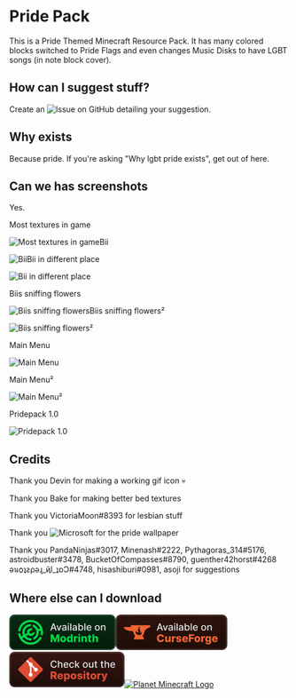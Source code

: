 # Pride Pack
This is a Pride Themed Minecraft Resource Pack.
It has many colored blocks switched to Pride Flags and even changes Music Disks to have LGBT songs (in note block cover).
## How can I suggest stuff?
Create an ![Issue](https://github.com/Pridecraft-Studios/pridepack/issues/new) on GitHub detailing your suggestion.
## Why exists
Because pride. If you're asking "Why lgbt pride exists", get out of here.
## Can we has screenshots
Yes.

Most textures in game

![Most textures in game](https://i.imgur.com/KGTczXF.png)Bii

![Bii](https://i.imgur.com/cEkTU1z.png)Bii in different place

![Bii in different place](https://i.imgur.com/sRjKnkQ.png)

Biis sniffing flowers

![Biis sniffing flowers](https://i.imgur.com/mTwe9yh.png)Biis sniffing flowers²

![Biis sniffing flowers²](https://i.imgur.com/FseGPbT.png)

Main Menu

![Main Menu](https://i.imgur.com/30yAjTb.jpeg)


Main Menu²

![Main Menu²](https://i.imgur.com/myYvlan.jpeg)

Pridepack 1.0

![Pridepack 1.0](https://i.imgur.com/GdtXwxH.jpeg)


## Credits

Thank you Devin for making a working gif icon :skull:

Thank you Bake for making better bed textures

Thank you VictoriaMoon#8393 for lesbian stuff

Thank you ![Microsoft](https://github.com/microsoft/Pride-flag) for the pride wallpaper

Thank you PandaNinjas#3017, Minenash#2222, Pythagoras_314#5176, astroidbuster#3478, BucketOfCompasses#8790, guenther42horst#4268 əนѻʇƨρәɻ_ҋا_ʇɒƆ#4748, hisashiburi#0981, asoji for suggestions


## Where else can I download
[![modrinth_64h.png](https://github.com/intergrav/devins-badges/blob/v3/assets/cozy/available/modrinth_64h.png?raw=true)](https://modrinth.com/resourcepack/pridepack)[![curseforge_64h.png](https://github.com/intergrav/devins-badges/blob/v3/assets/cozy/available/curseforge_64h.png?raw=true)](https://www.curseforge.com/minecraft/texture-packs/pride-pack)[
![git_64h.png](https://github.com/intergrav/devins-badges/blob/v3/assets/cozy/available/git_64h.png?raw=true)](https://github.com/Pridecraft-Studios/pridepack)[![Planet Minecraft Logo](https://www.planetminecraft.com/images/layout/themes/modern/planetminecraft_logo.png)](https://www.planetminecraft.com/texture-pack/pride-pack-5865389/)
